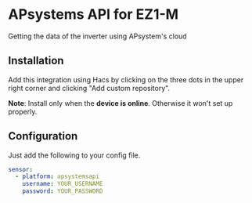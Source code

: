 # APsystems API for EZ1-M
Getting the data of the inverter using APsystem's cloud

## Installation
Add this integration using Hacs by clicking on the three dots in the upper right corner and clicking "Add custom repository".

**Note**: Install only when the **device is online**. Otherwise it won't set up properly.

## Configuration
Just add the following to your config file.
```yaml
sensor:
  - platform: apsystemsapi
    username: YOUR_USERNAME
    password: YOUR_PASSWORD
```
